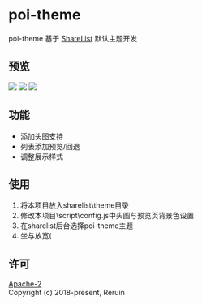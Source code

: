 # poi-theme
poi-theme 基于 [ShareList](https://github.com/reruin/sharelist) 默认主题开发

## 预览
![](https://i.loli.net/2021/04/21/hwm5S3J9vt6yU4A.png)
![](https://i.loli.net/2021/04/21/hXqtV54cz2MZQT6.png)
![](https://i.loli.net/2021/04/21/r4myT5SAse6QPO8.png)

## 功能
- 添加头图支持
- 列表添加预览/回退
- 调整展示样式

## 使用
1. 将本项目放入sharelist\theme目录
2. 修改本项目\script\config.js中头图与预览页背景色设置
3. 在sharelist后台选择poi-theme主题
4. 坐与放宽(

## 许可
[Apache-2](http://www.apache.org/licenses/LICENSE-2.0)   
Copyright (c) 2018-present, Reruin
